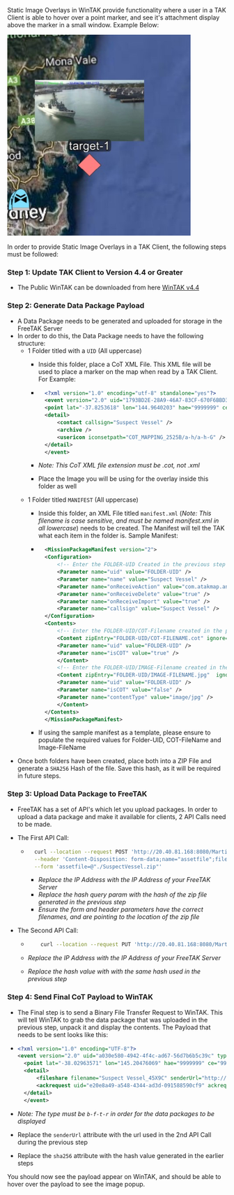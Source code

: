 Static Image Overlays in WinTAK provide functionality where a user in a TAK Client is able to hover over a point marker, and see it's attachment display above the marker in a small window. Example Below:

![Screenshot 2022-03-09 132703.jpg](./target.jpg)

In order to provide Static Image Overlays in a TAK Client, the following steps must be followed:

### Step 1: Update TAK Client to Version 4.4 or Greater

- The Public WinTAK can be downloaded from here [WinTAK v4.4](https://tak.gov/products)

### Step 2: Generate Data Package Payload

- A Data Package needs to be generated and uploaded for storage in the FreeTAK Server
- In order to do this, the Data Package needs to have the following structure:
  - 1 Folder titled with a `UID` (All uppercase)
    - Inside this folder, place a CoT XML File. This XML file will be used to place a marker on the map when read by a TAK Client. For Example:

    - ```xml
        <?xml version="1.0" encoding="utf-8" standalone="yes"?>
        <event version="2.0" uid="1793BD2E-28A9-46A7-83CF-670F6BBD3347" type="a-h-S-C" time="2022-02-17T02:20:13.00Z" start="2022-02-17T02:25:11.95Z" stale="2022-02-24T02:25:11.95Z" how="h-g-i-g-o">
        <point lat="-37.8253618" lon="144.9640203" hae="9999999" ce="9999999" le="9999999" />
        <detail>
            <contact callsign="Suspect Vessel" />
            <archive />
            <usericon iconsetpath="COT_MAPPING_2525B/a-h/a-h-G" />
        </detail>
        </event>
      ```

    - *Note: This CoT XML file extension must be .cot, not .xml*
    - Place the Image you will be using for the overlay inside this folder as well
  - 1 Folder titled `MANIFEST` (All uppercase)
    - Inside this folder, an XML File titled `manifest.xml` (*Note: This filename is case sensitive, and must be named manifest.xml in all lowercase*) needs to be created. The Manifest will tell the TAK what each item in the folder is. Sample Manifest:

    - ```xml
        <MissionPackageManifest version="2">
        <Configuration>
            <!-- Enter the FOLDER-UID Created in the previous step here -->
            <Parameter name="uid" value="FOLDER-UID" />
            <Parameter name="name" value="Suspect Vessel" />
            <Parameter name="onReceiveAction" value="com.atakmap.android.attachment.ATTACHMENT_RECEIVED" />
            <Parameter name="onReceiveDelete" value="true" />
            <Parameter name="onReceiveImport" value="true" />
            <Parameter name="callsign" value="Suspect Vessel" />
        </Configuration>
        <Contents>
            <!-- Enter the FOLDER-UID/COT-Filename created in the previous step here -->
            <Content zipEntry="FOLDER-UID/COT-FILENAME.cot" ignore="false">
            <Parameter name="uid" value="FOLDER-UID" />
            <Parameter name="isCOT" value="true" />
            </Content>
            <!-- Enter the FOLDER-UID/IMAGE-Filename created in the previous step here -->
            <Content zipEntry="FOLDER-UID/IMAGE-FILENAME.jpg"  ignore="false">
            <Parameter name="uid" value="FOLDER-UID" />
            <Parameter name="isCOT" value="false" />
            <Parameter name="contentType" value="image/jpg" />
            </Content>
        </Contents>
        </MissionPackageManifest>
      ```

    - If using the sample manifest as a template, please ensure to populate the required values for Folder-UID, COT-FileName and Image-FileName
- Once both folders have been created, place both into a ZIP File and generate a `SHA256` Hash of the file. Save this hash, as it will be required in future steps.

### Step 3: Upload Data Package to FreeTAK

- FreeTAK has a set of API's which let you upload packages. In order to upload a data package and make it available for clients, 2 API Calls need to be made.
- The First API Call:

  - ```bash
      curl --location --request POST 'http://20.40.81.168:8080/Marti/sync/missionupload?hash=518AAA62ED263371DBD9C6E647CC1057EE02D8170468EBDCED9277DCF383237D&filename=SuspectVessel.zip&creatorUid=S-1-12-1-3807762983-1169496742-1797301920-1838764222' \
      --header 'Content-Disposition: form-data;name="assetfile";filename="SuspectVessel.zip"' \
      --form 'assetfile=@"./SuspectVessel.zip"'
     ```

    - *Replace the IP Address with the IP Address of your FreeTAK Server*
    - *Replace the hash query param with the hash of the zip file generated in the previous step*
    - *Ensure the form and header parameters have the correct filenames, and are pointing to the location of the zip file*

- The Second API Call:

  - ```bash
        curl --location --request PUT 'http://20.40.81.168:8080/Marti/api/sync/metadata/518AAA62ED263371DBD9C6E647CC1057EE02D8170468EBDCED9277DCF383237D/tool'
    ```

  - *Replace the IP Address with the IP Address of your FreeTAK Server*
  - *Replace the hash value with with the same hash used in the previous step*

### Step 4: Send Final CoT Payload to WinTAK

- The Final step is to send a Binary File Transfer Request to WinTAK. This will tell WinTAK to grab the data package that was uploaded in the previous step, unpack it and display the contents. The Payload that needs to be sent looks like this:

- ```xml
  <?xml version="1.0" encoding="UTF-8"?>
  <event version="2.0" uid="a030e580-4942-4f4c-ad67-56d7b6b5c39c" type="b-f-t-r" time="2022-02-17T04:47:20.606Z" start="2022-02-17T04:47:20.606Z" stale="2022-02-17T04:47:30.606Z" how="h-e">
    <point lat="-38.02963571" lon="145.20476069" hae="9999999" ce="9999999" le="9999999"/>
    <detail>
        <fileshare filename="Suspect Vessel_45X9C" senderUrl="http://20.40.81.168:8080/Marti/api/sync/metadata/518AAA62ED263371DBD9C6E647CC1057EE02D8170468EBDCED9277DCF383237D/tool" sizeInBytes="73733" sha256="518AAA62ED263371DBD9C6E647CC1057EE02D8170468EBDCED9277DCF383237D" senderUid="S-1-12-1-3807762983-1169496742-1797301920-1838764222" senderCallsign="LAITY" name="Suspect Vessel" />
        <ackrequest uid="e20e8a49-a548-4344-ad3d-091588590cf9" ackrequested="true" tag="Suspect Vessel" />
    </detail>
    </event>
  ```

- *Note: The type must be `b-f-t-r` in order for the data packages to be displayed*
- Replace the `senderUrl` attribute with the url used in the 2nd API Call during the previous step
- Replace the `sha256` attribute with the hash value generated in the earlier steps

You should now see the payload appear on WinTAK, and should be able to hover over the payload to see the image popup.